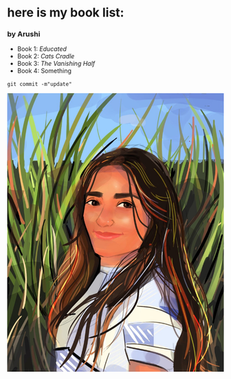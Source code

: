 # here is my book list:

### by Arushi

-   Book 1: *Educated*
-   Book 2: *Cats Cradle*
-   Book 3: *The Vanishing Half*
-   Book 4: Something

<!-- -->

    git commit -m"update"

![drawing of arushi](image/rurupic.jpeg)
